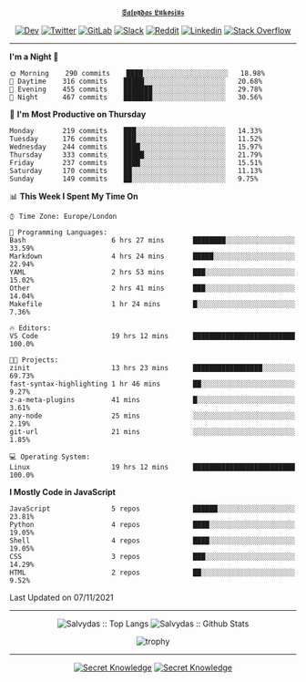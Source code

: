 <div align="center">
  
[𝕾𝖆𝖑𝖛𝖞𝖉𝖆𝖘 𝕷𝖚𝖐𝖔𝖘𝖎𝖚𝖘](https://git.io/JJwwg)
  
[![Dev](https://img.shields.io/badge/-DEV-222222?style=flat-square&logo=dev.to&logoColor=white&link=https://dev.to/sso/)](https://dev.to/sso/)
[![Twitter](https://img.shields.io/badge/-Twitter-222222?style=flat-square&logo=twitter&logoColor=white&link=https://twitter.com/digital_wizz/)](https://twitter.com/digital_wizz/)
[![GitLab](https://img.shields.io/badge/-GitLab-222222?style=flat-square&logo=GitLab&logoColor=white&link=https://gitlab.com/ss-o/)](https://gitlab.com/ss-o/)
[![Slack](https://img.shields.io/badge/-Slack-222222?style=flat-square&logo=Slack&logoColor=white&link=https://digital-teams.slack.com/)](https://digital-teams.slack.com/)
[![Reddit](https://img.shields.io/badge/-Reddit-222222?style=flat-square&logo=Reddit&logoColor=white&link=https://https://www.reddit.com/user/ss-o/)](https://www.reddit.com/user/ss-o/)
[![Linkedin](https://img.shields.io/badge/-LinkedIn-222222?style=flat-square&logo=Linkedin&logoColor=white&link=https://www.linkedin.com/in/digital-clouds/)](https://www.linkedin.com/in/digital-clouds/)
[![Stack Overflow](https://img.shields.io/badge/-Stack%20Overflow-222222?style=flat-square&logo=stack-overflow&logoColor=white&link=https://stackoverflow.com/users/13893752/salvydas-lukosius)](https://stackoverflow.com/users/13893752/salvydas-lukosius)
  
</div>

---

<!--START_SECTION:waka-->
**I'm a Night 🦉** 

```text
🌞 Morning    290 commits    ████░░░░░░░░░░░░░░░░░░░░░   18.98% 
🌆 Daytime    316 commits    █████░░░░░░░░░░░░░░░░░░░░   20.68% 
🌃 Evening    455 commits    ███████░░░░░░░░░░░░░░░░░░   29.78% 
🌙 Night      467 commits    ███████░░░░░░░░░░░░░░░░░░   30.56%

```
📅 **I'm Most Productive on Thursday** 

```text
Monday       219 commits    ███░░░░░░░░░░░░░░░░░░░░░░   14.33% 
Tuesday      176 commits    ███░░░░░░░░░░░░░░░░░░░░░░   11.52% 
Wednesday    244 commits    ████░░░░░░░░░░░░░░░░░░░░░   15.97% 
Thursday     333 commits    █████░░░░░░░░░░░░░░░░░░░░   21.79% 
Friday       237 commits    ████░░░░░░░░░░░░░░░░░░░░░   15.51% 
Saturday     170 commits    ██░░░░░░░░░░░░░░░░░░░░░░░   11.13% 
Sunday       149 commits    ██░░░░░░░░░░░░░░░░░░░░░░░   9.75%

```


📊 **This Week I Spent My Time On** 

```text
⌚︎ Time Zone: Europe/London

💬 Programming Languages: 
Bash                     6 hrs 27 mins       ████████░░░░░░░░░░░░░░░░░   33.59% 
Markdown                 4 hrs 24 mins       █████░░░░░░░░░░░░░░░░░░░░   22.94% 
YAML                     2 hrs 53 mins       ███░░░░░░░░░░░░░░░░░░░░░░   15.02% 
Other                    2 hrs 41 mins       ███░░░░░░░░░░░░░░░░░░░░░░   14.04% 
Makefile                 1 hr 24 mins        █░░░░░░░░░░░░░░░░░░░░░░░░   7.36%

🔥 Editors: 
VS Code                  19 hrs 12 mins      █████████████████████████   100.0%

🐱‍💻 Projects: 
zinit                    13 hrs 23 mins      █████████████████░░░░░░░░   69.73% 
fast-syntax-highlighting 1 hr 46 mins        ██░░░░░░░░░░░░░░░░░░░░░░░   9.27% 
z-a-meta-plugins         41 mins             █░░░░░░░░░░░░░░░░░░░░░░░░   3.61% 
any-node                 25 mins             ░░░░░░░░░░░░░░░░░░░░░░░░░   2.19% 
git-url                  21 mins             ░░░░░░░░░░░░░░░░░░░░░░░░░   1.85%

💻 Operating System: 
Linux                    19 hrs 12 mins      █████████████████████████   100.0%

```

**I Mostly Code in JavaScript** 

```text
JavaScript               5 repos             ██████░░░░░░░░░░░░░░░░░░░   23.81% 
Python                   4 repos             ████░░░░░░░░░░░░░░░░░░░░░   19.05% 
Shell                    4 repos             ████░░░░░░░░░░░░░░░░░░░░░   19.05% 
CSS                      3 repos             ███░░░░░░░░░░░░░░░░░░░░░░   14.29% 
HTML                     2 repos             ██░░░░░░░░░░░░░░░░░░░░░░░   9.52%

```



 Last Updated on 07/11/2021
<!--END_SECTION:waka-->

---

<div align=center>

![Salvydas :: Top Langs](https://github-readme-stats.vercel.app/api/top-langs/?username=ss-o&langs_count=8&card_width=300&theme=blue-green&layout=compact)
![Salvydas :: Github Stats](https://github-readme-stats.vercel.app/api?username=ss-o&theme=blue-green&layout=compact&no-frame=true)
 
![trophy](https://github-profile-trophy.vercel.app/?username=ss-o&theme=darkhub&rank=SSS,SS,S,AAA,AA,A,B,C&no-frame=true)

---

[![Secret Knowledge](https://github-readme-stats.vercel.app/api/pin/?username=github&repo=government.github.com&card_width=150&theme=blue-green&layout=compact)](https://github.com/github/government.github.com)
[![Secret Knowledge](https://github-readme-stats.vercel.app/api/pin/?username=ss-o&repo=the-book-of-secret-knowledge&card_width=150&theme=blue-green&layout=compact)](https://github.com/ss-o/the-book-of-secret-knowledge)

</div>
